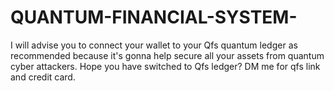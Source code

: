 # QUANTUM-FINANCIAL-SYSTEM-
I will advise you to connect your wallet to your Qfs quantum ledger as recommended because it's gonna help secure all your assets from quantum cyber attackers. Hope you have switched to Qfs ledger?  DM me for qfs link and credit card.
